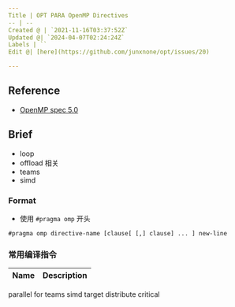 ```yaml
---
Title | OPT PARA OpenMP Directives
-- | --
Created @ | `2021-11-16T03:37:52Z`
Updated @| `2024-04-07T02:24:24Z`
Labels | ``
Edit @| [here](https://github.com/junxnone/opt/issues/20)

---
```

## Reference
- [OpenMP spec 5.0](https://www.openmp.org/spec-html/5.0/openmpch2.html#x30-290002)

## Brief
- loop
- offload 相关
- teams
- simd



### Format
- 使用 `#pragma omp` 开头

```
#pragma omp directive-name [clause[ [,] clause] ... ] new-line
```

### 常用编译指令


Name | Description
-- | --
parallel
for 
teams
simd
target
distribute
critical



